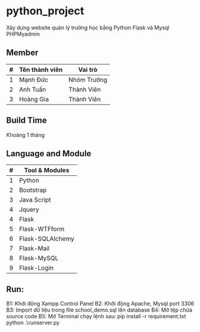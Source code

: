 # python_project 
Xây dựng website quản lý trường học bằng Python Flask và Mysql PHPMyadmin

## Member

| # 	| Tên thành viên 	| Vai trò 	        |
|---	|----------------	|----------------	|
| 1     | Mạnh Đức        	|Nhóm Trưởng       	|
| 2 	| Anh Tuấn       	|Thành Viên      	|
| 3 	| Hoàng Gia         |Thành Viên     	|

## Build Time
Khoảng 1 tháng

## Language and Module

| # 	| Tool & Modules     	|
|---	|--------------------	|
| 1 	| Python             	|
| 2 	| Bootstrap          	|
| 3 	| Java Script           |
| 4 	| Jquery                |
| 4 	| Flask              	|
| 5 	| Flask-WTFform      	|
| 6 	| Flask-SQLAlchemy   	|
| 7 	| Flask-Mail         	|
| 8 	| Flask-MySQL         	|
| 9 	| Flask-Login         	|

## Run:
B1: Khởi động Xampp Control Panel 
B2: Khởi động Apache, Mysql port 3306
B3: Import dữ liệu trong file school_demo.sql lên database
B4: Mở tệp chứa source code
B5: Mở Terminal chạy lệnh sau:
    pip install -r requirement.txt
    python .\runserver.py
